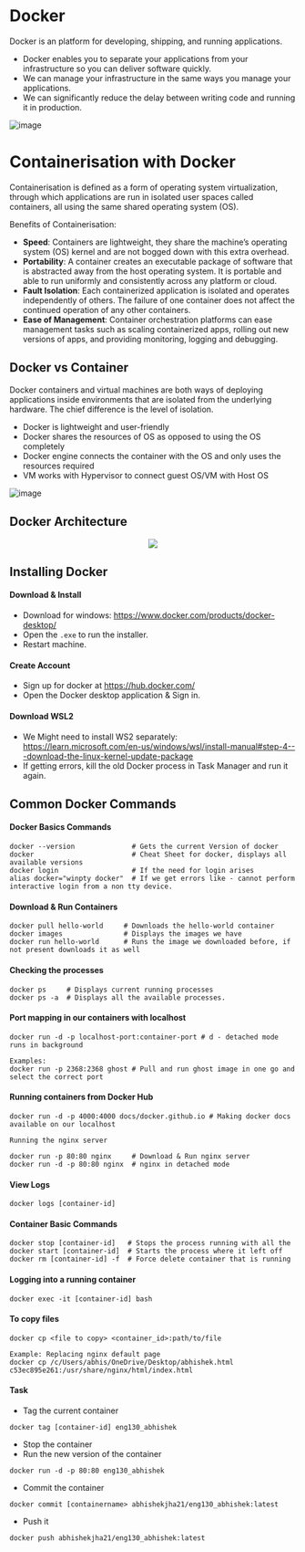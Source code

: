 # Docker

Docker is an platform for developing, shipping, and running applications. 

- Docker enables you to separate your applications from your infrastructure so you can deliver software quickly.
- We can manage your infrastructure in the same ways you manage your applications.
- We can significantly reduce the delay between writing code and running it in production.

![image](https://user-images.githubusercontent.com/110366380/203262210-4c8ed2e3-ce65-42c1-adbc-40f279964119.png)

# Containerisation with Docker

Containerisation is defined as a form of operating system virtualization, through which applications are run in isolated user spaces called containers, all using the same shared operating system (OS).

Benefits of Containerisation:

- **Speed**: Containers are lightweight, they share the machine’s operating system (OS) kernel and are not bogged down with this extra overhead.
- **Portability**: A container creates an executable package of software that is abstracted away from the host operating system. It is portable and able to run uniformly and consistently across any platform or cloud.
- **Fault Isolation**: Each containerized application is isolated and operates independently of others. The failure of one container does not affect the continued operation of any other containers.
- **Ease of Management**: Container orchestration platforms can ease management tasks such as scaling containerized apps, rolling out new versions of apps, and providing monitoring, logging and debugging.

## Docker vs Container

Docker containers and virtual machines are both ways of deploying applications inside environments that are isolated from the underlying hardware. The chief difference is the level of isolation.
- Docker is lightweight and user-friendly
- Docker shares the resources of OS as opposed to using the OS completely
- Docker engine connects the container with the OS and only uses the resources required
- VM works with Hypervisor to connect guest OS/VM with Host OS

![image](https://user-images.githubusercontent.com/110366380/203069679-800c577d-4e6c-456d-9a2c-94b111302bb4.png)

## Docker Architecture

<p align="center">
  <img src="https://user-images.githubusercontent.com/110366380/203069196-75d3fc7a-a013-43f8-af7e-9b8cf8c126e2.png">
</p>

## Installing Docker

#### Download & Install

- Download for windows: https://www.docker.com/products/docker-desktop/
- Open the `.exe` to run the installer.
- Restart machine.

#### Create Account
- Sign up for docker at https://hub.docker.com/
- Open the Docker desktop application & Sign in.

#### Download WSL2
- We Might need to install WS2 separately: https://learn.microsoft.com/en-us/windows/wsl/install-manual#step-4---download-the-linux-kernel-update-package
- If getting errors, kill the old Docker process in Task Manager and run it again.

## Common Docker Commands

#### Docker Basics Commands
```
docker --version              # Gets the current Version of docker
docker                        # Cheat Sheet for docker, displays all available versions 
docker login                  # If the need for login arises
alias docker="winpty docker"  # If we get errors like - cannot perform interactive login from a non tty device.
```

#### Download & Run Containers
```
docker pull hello-world     # Downloads the hello-world container
docker images               # Displays the images we have
docker run hello-world      # Runs the image we downloaded before, if not present downloads it as well
```

#### Checking the processes
```
docker ps     # Displays current running processes
docker ps -a  # Displays all the available processes.
```

#### Port mapping in our containers with localhost
```
docker run -d -p localhost-port:container-port # d - detached mode runs in background

Examples:
docker run -p 2368:2368 ghost # Pull and run ghost image in one go and select the correct port
```

#### Running containers from Docker Hub
````
docker run -d -p 4000:4000 docs/docker.github.io # Making docker docs available on our localhost

Running the nginx server

docker run -p 80:80 nginx     # Download & Run nginx server
docker run -d -p 80:80 nginx  # nginx in detached mode
````

#### View Logs
```
docker logs [container-id]
```

#### Container Basic Commands
```
docker stop [container-id]   # Stops the process running with all the
docker start [container-id]  # Starts the process where it left off
docker rm [container-id] -f  # Force delete container that is running
```

#### Logging into a running container
```
docker exec -it [container-id] bash
```

#### To copy files 
```
docker cp <file to copy> <container_id>:path/to/file

Example: Replacing nginx default page
docker cp /c/Users/abhis/OneDrive/Desktop/abhishek.html c53ec895e261:/usr/share/nginx/html/index.html
```

#### Task
- Tag the current container
```
docker tag [container-id] eng130_abhishek
```
- Stop the container
- Run the new version of the container
```
docker run -d -p 80:80 eng130_abhishek
```
- Commit the container

```
docker commit [containername> abhishekjha21/eng130_abhishek:latest
```

- Push it
```
docker push abhishekjha21/eng130_abhishek:latest
```
